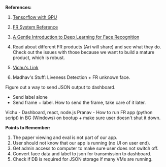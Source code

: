 **References:** 

1. [Tensorflow with GPU](https://colab.research.google.com/notebooks/gpu.ipynb)

2. [FR System Reference](https://machinelearningmastery.com/how-to-develop-a-face-recognition-system-using-facenet-in-keras-and-an-svm-classifier/)

3. [A Gentle Introduction to Deep Learning for Face Recognition](https://machinelearningmastery.com/introduction-to-deep-learning-for-face-recognition/)

4. Read about different FR products (Ari will share) and see what they do. Check out the issues with those because we want to build a mature product, which is robust.

5. [Vichu's Link](https://youtu.be/bgfxXe1u1eM)

6. Madhav's Stuff: Liveness Detection + FR unknown face. 


Figure out a way to send JSON output to dashboard. 

   - Send label alone 
   - Send frame + label. How to send the frame, take care of it later. 

Vichu  - Dashboard, react, node.js 
Pranav - How to run FR app (python script) in BG (Windows) on bootup + make sure user doesn't shut it down. 

**Points to Remember:** 

1. The paper viewing and eval is not part of our app. 
2. User should not know that our app is running (no UI on user end). 
3. Get admin access to computer to make sure user does not switch off. 
4. Convert face data and label to json for transmission to dashboard. 
5. Check if DB is required for JSON storage if many VMs are running. 
   

